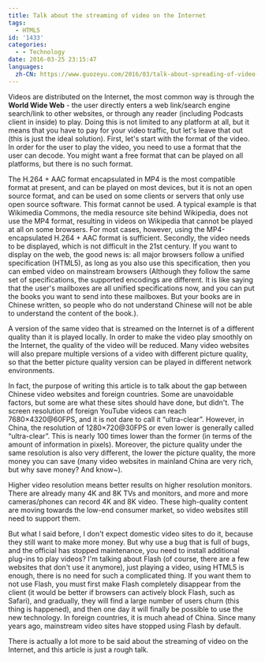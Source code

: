 ```yaml
---
title: Talk about the streaming of video on the Internet
tags:
  - HTML5
id: '1433'
categories:
  - - Technology
date: 2016-03-25 23:15:47
languages:
  zh-CN: https://www.guozeyu.com/2016/03/talk-about-spreading-of-video-on-the-internet/
---
```


Videos are distributed on the Internet, the most common way is through the **World Wide Web** - the user directly enters a web link/search engine search/link to other websites, or through any reader (including Podcasts client in inside) to play. Doing this is not limited to any platform at all, but it means that you have to pay for your video traffic, but let's leave that out (this is just the ideal solution). First, let's start with the format of the video. In order for the user to play the video, you need to use a format that the user can decode. You might want a free format that can be played on all platforms, but there is no such format.
<!-- more -->

The H.264 + AAC format encapsulated in MP4 is the most compatible format at present, and can be played on most devices, but it is not an open source format, and can be used on some clients or servers that only use open source software. This format cannot be used. A typical example is that Wikimedia Commons, the media resource site behind Wikipedia, does not use the MP4 format, resulting in videos on Wikipedia that cannot be played at all on some browsers. For most cases, however, using the MP4-encapsulated H.264 + AAC format is sufficient. Secondly, the video needs to be displayed, which is not difficult in the 21st century. If you want to display on the web, the good news is: all major browsers follow a unified specification (HTML5), as long as you also use this specification, then you can embed video on mainstream browsers (Although they follow the same set of specifications, the supported encodings are different. It is like saying that the user's mailboxes are all unified specifications now, and you can put the books you want to send into these mailboxes. But your books are in Chinese written, so people who do not understand Chinese will not be able to understand the content of the book.).

A version of the same video that is streamed on the Internet is of a different quality than it is played locally. In order to make the video play smoothly on the Internet, the quality of the video will be reduced. Many video websites will also prepare multiple versions of a video with different picture quality, so that the better picture quality version can be played in different network environments.

In fact, the purpose of writing this article is to talk about the gap between Chinese video websites and foreign countries. Some are unavoidable factors, but some are what these sites should have done, but didn't. The screen resolution of foreign YouTube videos can reach 7680×4320@60FPS, and it is not dare to call it “ultra-clear”. However, in China, the resolution of 1280×720@30FPS or even lower is generally called “ultra-clear”. This is nearly 100 times lower than the former (in terms of the amount of information in pixels). Moreover, the picture quality under the same resolution is also very different, the lower the picture quality, the more money you can save (many video websites in mainland China are very rich, but why save money? And know~).

Higher video resolution means better results on higher resolution monitors. There are already many 4K and 8K TVs and monitors, and more and more cameras/phones can record 4K and 8K video. These high-quality content are moving towards the low-end consumer market, so video websites still need to support them.

But what I said before, I don't expect domestic video sites to do it, because they still want to make more money. But why use a bug that is full of bugs, and the official has stopped maintenance, you need to install additional plug-ins to play videos? I'm talking about Flash (of course, there are a few websites that don't use it anymore), just playing a video, using HTML5 is enough, there is no need for such a complicated thing. If you want them to not use Flash, you must first make Flash completely disappear from the client (it would be better if browsers can actively block Flash, such as Safari), and gradually, they will find a large number of users churn (this thing is happened), and then one day it will finally be possible to use the new technology. In foreign countries, it is much ahead of China. Since many years ago, mainstream video sites have stopped using Flash by default.

There is actually a lot more to be said about the streaming of video on the Internet, and this article is just a rough talk.
